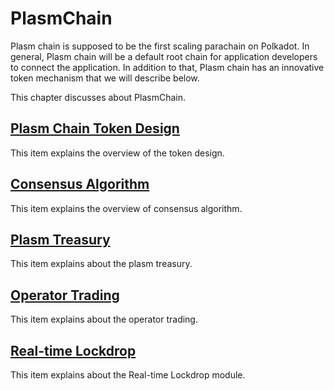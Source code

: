 # PlasmChain
 Plasm chain is supposed to be the first scaling parachain on Polkadot. In general, Plasm chain will be a default root chain for application developers to connect the application. In addition to that, Plasm chain has an innovative token mechanism that we will describe below.  

This chapter discusses about PlasmChain.

## [Plasm Chain Token Design](./TokenDesign.md)
This item explains the overview of the token design.

## [Consensus Algorithm](./ConsensusAlgorithm.md)
This item explains the overview of consensus algorithm.

## [Plasm Treasury](./Treasury.md)
This item explains about the plasm treasury.

## [Operator Trading](./OperatorTrading.md)
This item explains about the operator trading.

## [Real-time Lockdrop](./RealtimeLockdrop.md)
This item explains about the Real-time Lockdrop module.
